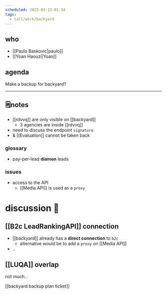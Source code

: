 ```yaml
---
scheduled: 2025-03-13-01-34
tags:
  - call/work/backyard
---
```

## who
- [[Paulo Baskovic|paulo]]
- [[Yoan Haouzi|Yoan]]

## agenda

Make a backup for backyard?
___

## 🗒notes

- [[rdvvq]] are only visible on [[backyard]]
	- 3 agencies are inside [[rdvvq]]
- need to discuss the endpoint `signature`
- & [[Evaluation]] cannot be taken back

### glossary
- pay-per-lead **diamon** leads

### **issues**
- access to the API
	- [[Media API]] is used as a `proxy`

# discussion 💭

## [[B2c LeadRankingAPI]] connection

- [[backyard]] already has a **direct connection** to `b2c`
	- alternative would be to add a `proxy` on [[Media API]]
- ..

## [[LUQA]] overlap

not much...

[[backyard backup plan ticket]]
